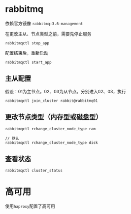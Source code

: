 # rabbitmq
依赖官方镜像 `rabbitmq:3.6-management`

在更改主从、节点类型之前，需要先停止服务

```
rabbitmqctl stop_app
```

配置结束后，重新启动

```
rabbitmqctl start_app
```

## 主从配置

假设：01为主节点，02、03为从节点。分别进入02、03，执行

```
rabbitmqctl join_cluster rabbit@rabbitmq01
```

## 更改节点类型（内存型或磁盘型）
```
rabbitmqctl rchange_cluster_node_type ram

// 默认
rabbitmqctl rchange_cluster_node_type disk
```

## 查看状态

```
rabbitmqctl cluster_status
```

# 高可用

使用`haproxy`配置了高可用
